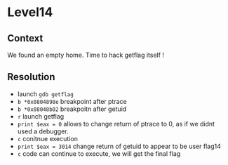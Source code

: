 # Level14

## Context
We found an empty home. Time to hack getflag itself !


## Resolution
 * launch `gdb getflag`
 * `b *0x0804898e` breakpoint after ptrace
 * `b *0x08048b02` breakpoitn after getuid
 * `r` launch getflag
 * `print $eax = 0` allows to change return of ptrace to 0, as if we didnt used a debugger.
 * `c` conitnue execution
 * `print $eax = 3014` change return of getuid to appear to be user flag14
 * `c` code can continue to execute, we will get the final flag
